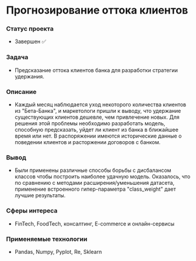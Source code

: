 # Прогнозирование оттока клиентов

### Статус проекта
- Завершен ✅

### Задача  
- Предсказание оттока клиентов банка для разработки стратегии удержания.

### Описание
- Каждый месяц наблюдается уход некоторого количества клиентов из "Бета-Банка", и маркетологи пришли к выводу, что удержание существующих клиентов дешевле, чем привлечение новых. Для решения этой проблемы необходимо разработать модель, способную предсказать, уйдет ли клиент из банка в ближайшее время или нет. В распоряжении имеются исторические данные о поведении клиентов и расторжении договоров с банком.

### Вывод
- Были применены различные способы борьбы с дисбалансом классов чтобы построить наиболее удачную модель. Оказалось, что по сравнению с методами расширения/уменьшения датасета, применение встроенного гипер-параметра "class_weight" дает лучшие результаты. 

### Сферы интереса
- FinTech, FoodTech, консалтинг, E-commerce и онлайн-сервисы

### Применяемые технологии
- Pandas, Numpy, Pyplot, Re, Sklearn
